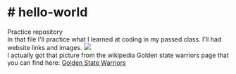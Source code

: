 <html>
  <head>
    <body>
<h1> # hello-world </h1>
<p>
Practice repository
<br>
In that file I'll practice what I learned at coding in my passed class. I'll had website links and images.
  <img src= "https://upload.wikimedia.org/wikipedia/en/thumb/0/01/Golden_State_Warriors_logo.svg/1200px-Golden_State_Warriors_logo.svg.png">
  <br>
  I actually got that picture from the wikipedia Golden state warriors page that you can find here:
  <a href="https://en.wikipedia.org/wiki/Golden_State_Warriors"> Golden State Warriors </a>
